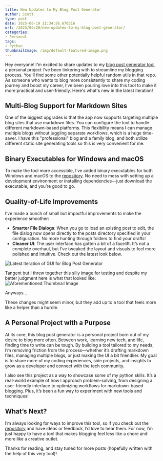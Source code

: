 ```yaml
---
title: New Updates to My Blog Post Generator
author: Scott
type: post
date: 2025-06-19 11:34:56.670316
url: /2025/06/20/new-updates-to-my-blog-post-generator/
categories:
- Personal
tags:
- Python
thumbnailImage: /img/default-featured-image.png
---
```

Hey everyone! I'm excited to share updates to my [blog post generator tool](https://github.com/dezryth/misc-scripts), a personal project I've been tinkering with to streamline my blogging process. You'll find some other potentially helpful random utils in that repo. As someone who wants to blog more consistently to share my coding journey and boost my career, I’ve been pouring love into this tool to make it more practical and user-friendly. Here's what's new in the latest iteration!

## Multi-Blog Support for Markdown Sites
One of the biggest upgrades is that the app now supports targeting multiple blog sites that use markdown files. You can configure the tool to handle different markdown-based platforms. This flexibility means I can manage multiple blogs without juggling separate workflows, which is a huge time-saver. I have this "professional" blog and a family blog, and both utilize different static site generating tools so this is very convenient for me.

## Binary Executables for Windows and macOS
To make the tool more accessible, I’ve added binary executables for both Windows and macOS to the [repository](https://github.com/dezryth/misc-scripts). No need to mess with setting up a development environment or installing dependencies—just download the executable, and you’re good to go. 

## Quality-of-Life Improvements
I’ve made a bunch of small but impactful improvements to make the experience smoother:
- **Smarter File Dialogs**: When you go to load an existing post to edit, the file dialog now opens directly to the posts directory specified in your configuration. No more hunting through folders to find your drafts!
- **Cleaner UI**: The user interface has gotten a bit of a facelift. It’s not a complete overhaul, but I’ve tweaked the layout and visuals to feel more polished and intuitive. Check out the latest look below.

![Latest Iteration of GUI for Blog Post Generator](/img/blogpostgenerator.png)

Tangent but I threw together this silly image for testing and despite my better judgment here is what that looked like: 
![Aforementioned Thumbnail Image](/img/Thumbnail.png)

Anyways...

These changes might seem minor, but they add up to a tool that feels more like a helper than a hurdle.

## A Personal Project with a Purpose
At its core, this blog post generator is a personal project born out of my desire to blog more often. Between work, learning new tech, and life, finding time to write can be tough. By building a tool tailored to my needs, I’m removing friction from the process—whether it’s drafting markdown files, managing multiple blogs, or just making the UI a bit friendlier. My goal is to share more of my coding experiences, side projects, and insights to grow as a developer and connect with the tech community.

I also see this project as a way to showcase some of my python skills. It’s a real-world example of how I approach problem-solving, from designing a user-friendly interface to optimizing workflows for markdown-based blogging. Plus, it’s been a fun way to experiment with new tools and techniques!

## What’s Next?
I’m always looking for ways to improve this tool, so if you check out the [repository](https://github.com/dezryth/misc-scripts) and have ideas or feedback, I’d love to hear them. For now, I’m just happy to have a tool that makes blogging feel less like a chore and more like a creative outlet.

Thanks for reading, and stay tuned for more posts (hopefully written with the help of this very tool)!

